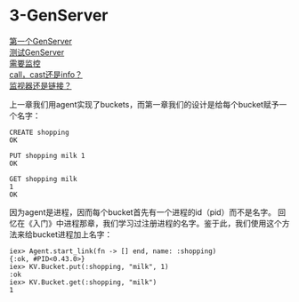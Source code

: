 3-GenServer
===========

[第一个GenServer]()  
[测试GenServer]()  
[需要监控]()  
[call，cast还是info？]()  
[监视器还是链接？]()  

上一章我们用agent实现了buckets，而第一章我们的设计是给每个bucket赋予一个名字：
```
CREATE shopping
OK

PUT shopping milk 1
OK

GET shopping milk
1
OK
```

因为agent是进程，因而每个bucket首先有一个进程的id（pid）而不是名字。
回忆在《入门》中进程那章，我们学习过注册进程的名字。鉴于此，我们使用这个方法来给bucket进程加上名字：
```
iex> Agent.start_link(fn -> [] end, name: :shopping)
{:ok, #PID<0.43.0>}
iex> KV.Bucket.put(:shopping, "milk", 1)
:ok
iex> KV.Bucket.get(:shopping, "milk")
1
```





















